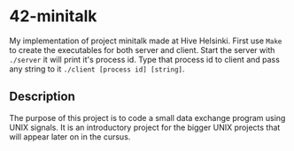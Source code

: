 # 42-minitalk
My implementation of project minitalk made at Hive Helsinki.
First use `Make` to create the executables for both server and client.
Start the server with `./server` it will print it's process id.
Type that process id to client and pass any string to it `./client [process id] [string]`.
## Description ##
The purpose of this project is to code a small data exchange program using UNIX signals. It is an introductory project for the bigger UNIX projects that will appear later on in the cursus.
